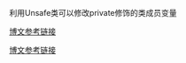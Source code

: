 利用Unsafe类可以修改private修饰的类成员变量

[博文参考链接](http://www.cnblogs.com/chenpi/p/5389254.html)

[博文参考链接](https://my.oschina.net/u/1407116/blog/209383)
